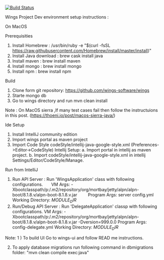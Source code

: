 [![Build Status](http://wingsbuild:0db28aa0f4fc0685df9a216fc7af0ca96254b7c2@ec2-54-174-51-35.compute-1.amazonaws.com/job/portal/buildStatus/icon)](http://wingsbuild:0db28aa0f4fc0685df9a216fc7af0ca96254b7c2@ec2-54-174-51-35.compute-1.amazonaws.com/job/portal/)

Wings Project Dev environment setup instructions :

On MacOS

Prerequisities

1) Install Homebrew : /usr/bin/ruby -e "$(curl -fsSL https://raw.githubusercontent.com/Homebrew/install/master/install)" 
2) Install Java download : brew cask install java
3) Install maven : brew install maven 
4) Install mongo : brew install mongo
5) Install npm : brew install npm

Build 

1) Clone form git repository:  https://github.com/wings-software/wings
2) Starte mongo db 
3) Go to wings directory and run mvn clean install 

Note : On MacOS sierra ,If many test cases fail then follow the instructuions in this post. (https://thoeni.io/post/macos-sierra-java/) 

Ide Setup 

1) Install IntelliJ community edition 
2) Import wings portal as maven project
3) Import Code Style codeStyle/intellij-java-google-style.xml (Preferences->Editor->CodeStyle)
    Intellij Setup:
    a. Import portal in intellij as maven project. 
    b. Import codeStyle/intellij-java-google-style.xml in intellij Settings/Editor/CodeStyle/Manage.

Run from IntelliJ 
1) Run  API Server : 
     Run 'WingsApplication' class  with following configurations.
       VM Args: -Xbootclasspath/p:<Your home directory>/.m2/repository/org/mortbay/jetty/alpn/alpn-boot/8.1.8.v<YYYYMMDD>/alpn-boot-8.1.8.v<YYYYMMDD>.jar  
       Program Args: server config.yml
       Working Directory: $MODULE_DIR$
2) Run/Debug API Server :
     Run 'DelegateApplication' classp  with following configurations.
       VM Args: -Xbootclasspath/p:<Your home directory>/.m2/repository/org/mortbay/jetty/alpn/alpn-boot/8.1.8.v<YYYYMMDD>/alpn-boot-8.1.8.v<YYYYMMDD>.jar -Dversion=999.0.0
       Program Args: config-delegate.yml
       Working Directory: $MODULE_DIR$

Note: 
1 ) To build UI Go to wings-ui and follow READ me instructions.

2) To apply database migrations run following command in dbmigrations folder:
   "mvn clean compile exec:java"
